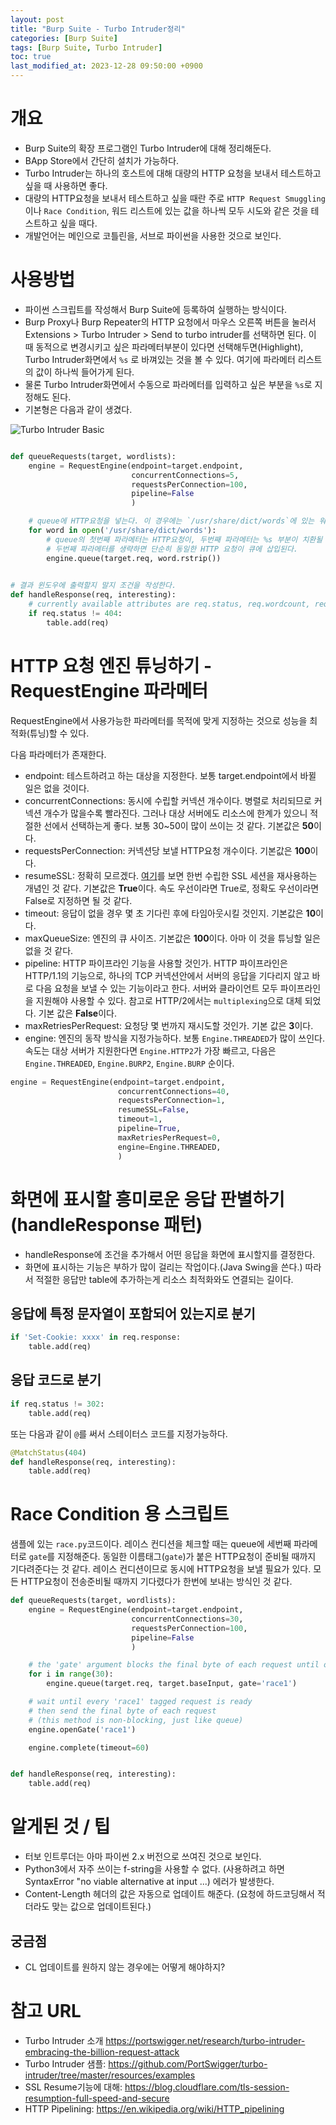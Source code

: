 ```yaml
---
layout: post
title: "Burp Suite - Turbo Intruder정리"
categories: [Burp Suite]
tags: [Burp Suite, Turbo Intruder]
toc: true
last_modified_at: 2023-12-28 09:50:00 +0900
---
```


# 개요
- Burp Suite의 확장 프로그램인 Turbo Intruder에 대해 정리해둔다. 
- BApp Store에서 간단히 설치가 가능하다.
- Turbo Intruder는 하나의 호스트에 대해 대량의 HTTP 요청을 보내서 테스트하고 싶을 때 사용하면 좋다. 
- 대량의 HTTP요청을 보내서 테스트하고 싶을 때란 주로 `HTTP Request Smuggling`이나 `Race Condition`, 워드 리스트에 있는 값을 하나씩 모두 시도와 같은 것을 테스트하고 싶을 때다. 
- 개발언어는 메인으로 코틀린을, 서브로 파이썬을 사용한 것으로 보인다. 

# 사용방법
- 파이썬 스크립트를 작성해서 Burp Suite에 등록하여 실행하는 방식이다. 
- Burp Proxy나 Burp Repeater의 HTTP 요청에서 마우스 오른쪽 버튼을 눌러서 Extensions > Turbo Intruder > Send to turbo intruder를 선택하면 된다. 이 때 동적으로 변경시키고 싶은 파라메터부분이 있다면 선택해두면(Highlight), Turbo Intruder화면에서 `%s` 로 바껴있는 것을 볼 수 있다. 여기에 파라메터 리스트의 값이 하나씩 들어가게 된다. 
- 물론 Turbo Intruder화면에서 수동으로 파라메터를 입력하고 싶은 부분을 `%s`로 지정해도 된다. 
- 기본형은 다음과 같이 생겼다. 

![Turbo Intruder Basic](/images/burp-turbo-intruder-basic.png)

```py

def queueRequests(target, wordlists):
    engine = RequestEngine(endpoint=target.endpoint,
                           concurrentConnections=5,
                           requestsPerConnection=100,
                           pipeline=False
                           )

    # queue에 HTTP요청을 넣는다. 이 경우에는 `/usr/share/dict/words`에 있는 워드개수만큼의 HTTP 요청이 큐에 등록된다. 
    for word in open('/usr/share/dict/words'):
        # queue의 첫번째 파라메터는 HTTP요청이, 두번째 파라메터는 %s 부분이 치환될 값이 들어간다. 
        # 두번째 파라메터를 생략하면 단순히 동일한 HTTP 요청이 큐에 삽입된다. 
        engine.queue(target.req, word.rstrip()) 

 
# 결과 윈도우에 출력할지 말지 조건을 작성한다. 
def handleResponse(req, interesting):
    # currently available attributes are req.status, req.wordcount, req.length and req.response
    if req.status != 404:
        table.add(req)
```

# HTTP 요청 엔진 튜닝하기 - RequestEngine 파라메터 
RequestEngine에서 사용가능한 파라메터를 목적에 맞게 지정하는 것으로 성능을 최적화(튜닝)할 수 있다. 

다음 파라메터가 존재한다. 
- endpoint: 테스트하려고 하는 대상을 지정한다. 보통 target.endpoint에서 바뀔 일은 없을 것이다. 
- concurrentConnections: 동시에 수립할 커넥션 개수이다. 병렬로 처리되므로 커넥션 개수가 많을수록 빨라진다. 그러나 대상 서버에도 리소스에 한계가 있으니 적절한 선에서 선택하는게 좋다. 보통 30~50이 많이 쓰이는 것 같다. 기본값은 **50**이다. 
- requestsPerConnection: 커넥션당 보낼 HTTP요청 개수이다. 기본값은 **100**이다.
- resumeSSL: 정확히 모르겠다. [여기](https://blog.cloudflare.com/tls-session-resumption-full-speed-and-secure)를 보면 한번 수립한 SSL 세션을 재사용하는 개념인 것 같다. 기본값은 **True**이다. 속도 우선이라면 True로, 정확도 우선이라면 False로 지정하면 될 것 같다. 
- timeout: 응답이 없을 경우 몇 초 기다린 후에 타임아웃시킬 것인지. 기본값은 **10**이다.
- maxQueueSize: 엔진의 큐 사이즈. 기본값은 **100**이다. 아마 이 것을 튜닝할 일은 없을 것 같다. 
- pipeline: HTTP 파이프라인 기능을 사용할 것인가. HTTP 파이프라인은 HTTP/1.1의 기능으로, 하나의 TCP 커넥션안에서 서버의 응답을 기다리지 않고 바로 다음 요청을 보낼 수 있는 기능이라고 한다. 서버와 클라이언트 모두 파이프라인을 지원해야 사용할 수 있다. 참고로 HTTP/2에서는 `multiplexing`으로 대체 되었다. 기본 값은 **False**이다.
- maxRetriesPerRequest: 요청당 몇 번까지 재시도할 것인가. 기본 값은 **3**이다.
- engine: 엔진의 동작 방식을 지정가능하다. 보통 `Engine.THREADED`가 많이 쓰인다. 속도는 대상 서버가 지원한다면 `Engine.HTTP2`가 가장 빠르고, 다음은 `Engine.THREADED`, `Engine.BURP2`, `Engine.BURP` 순이다.

```py
engine = RequestEngine(endpoint=target.endpoint,
                        concurrentConnections=40,
                        requestsPerConnection=1,
                        resumeSSL=False,
                        timeout=1,
                        pipeline=True,
                        maxRetriesPerRequest=0,
                        engine=Engine.THREADED,
                        )
```


# 화면에 표시할 흥미로운 응답 판별하기 (handleResponse 패턴)
- handleResponse에 조건을 추가해서 어떤 응답을 화면에 표시할지를 결정한다. 
- 화면에 표시하는 기능은 부하가 많이 걸리는 작업이다.(Java Swing을 쓴다.) 따라서 적절한 응답만 table에 추가하는게 리소스 최적화와도 연결되는 길이다.

## 응답에 특정 문자열이 포함되어 있는지로 분기

```py
if 'Set-Cookie: xxxx' in req.response:
    table.add(req)
```

## 응답 코드로 분기

```py
if req.status != 302:
    table.add(req)
```

또는 다음과 같이 `@`를 써서 스테이터스 코드를 지정가능하다. 

```py
@MatchStatus(404)
def handleResponse(req, interesting):
    table.add(req)
```

# Race Condition 용 스크립트
샘플에 있는 `race.py`코드이다. 레이스 컨디션을 체크할 때는 queue에 세번째 파라메터로 `gate`를 지정해준다. 동일한 이름태그(`gate`)가 붙은 HTTP요청이 준비될 때까지 기다려준다는 것 같다. 레이스 컨디션이므로 동시에 HTTP요청을 보낼 필요가 있다. 모든 HTTP요청이 전송준비될 때까지 기다렸다가 한번에 보내는 방식인 것 같다. 

```py
def queueRequests(target, wordlists):
    engine = RequestEngine(endpoint=target.endpoint,
                           concurrentConnections=30,
                           requestsPerConnection=100,
                           pipeline=False
                           )

    # the 'gate' argument blocks the final byte of each request until openGate is invoked
    for i in range(30):
        engine.queue(target.req, target.baseInput, gate='race1')

    # wait until every 'race1' tagged request is ready
    # then send the final byte of each request
    # (this method is non-blocking, just like queue)
    engine.openGate('race1')

    engine.complete(timeout=60)


def handleResponse(req, interesting):
    table.add(req)
```


# 알게된 것 / 팁 
- 터보 인트루더는 아마 파이썬 2.x 버전으로 쓰여진 것으로 보인다. 
- Python3에서 자주 쓰이는 f-string을 사용할 수 없다. (사용하려고 하면 SyntaxError "no viable alternative at input ...) 에러가 발생한다. 
- Content-Length 헤더의 값은 자동으로 업데이트 해준다. (요청에 하드코딩해서 적더라도 맞는 값으로 업데이트된다.)

## 궁금점
- CL 업데이트를 원하지 않는 경우에는 어떻게 해야하지?


# 참고 URL
- Turbo Intruder 소개 https://portswigger.net/research/turbo-intruder-embracing-the-billion-request-attack
- Turbo Intruder 샘플: https://github.com/PortSwigger/turbo-intruder/tree/master/resources/examples
- SSL Resume기능에 대해: https://blog.cloudflare.com/tls-session-resumption-full-speed-and-secure
- HTTP Pipelining: https://en.wikipedia.org/wiki/HTTP_pipelining